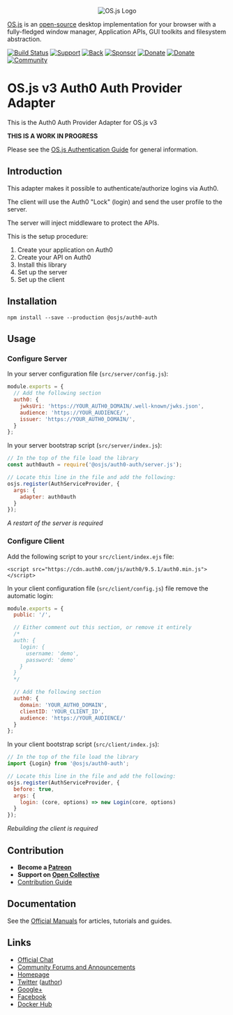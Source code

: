 <p align="center">
  <img alt="OS.js Logo" src="https://raw.githubusercontent.com/os-js/gfx/master/logo-big.png" />
</p>

[OS.js](https://www.os-js.org/) is an [open-source](https://raw.githubusercontent.com/os-js/OS.js/master/LICENSE) desktop implementation for your browser with a fully-fledged window manager, Application APIs, GUI toolkits and filesystem abstraction.

[![Build Status](https://travis-ci.org/os-js/osjs-auth0-auth.svg?branch=master)](https://travis-ci.org/os-js/osjs-auth0-auth)
[![Support](https://img.shields.io/badge/patreon-support-orange.svg)](https://www.patreon.com/user?u=2978551&ty=h&u=2978551)
[![Back](https://opencollective.com/osjs/tiers/backer/badge.svg?label=backer&color=brightgreen)](https://opencollective.com/osjs)
[![Sponsor](https://opencollective.com/osjs/tiers/sponsor/badge.svg?label=sponsor&color=brightgreen)](https://opencollective.com/osjs)
[![Donate](https://img.shields.io/badge/liberapay-donate-yellowgreen.svg)](https://liberapay.com/os-js/)
[![Donate](https://img.shields.io/badge/paypal-donate-yellow.svg)](https://paypal.me/andersevenrud)
[![Community](https://img.shields.io/badge/join-community-green.svg)](https://community.os-js.org/)

# OS.js v3 Auth0 Auth Provider Adapter

This is the Auth0 Auth Provider Adapter for OS.js v3

**THIS IS A WORK IN PROGRESS**

Please see the [OS.js Authentication Guide](https://manual.os-js.org/v3/guide/auth/) for general information.

## Introduction

This adapter makes it possible to authenticate/authorize logins via Auth0.

The client will use the Auth0 "Lock" (login) and send the user profile to the server.

The server will inject middleware to protect the APIs.

This is the setup procedure:

1. Create your application on Auth0
2. Create your API on Auth0
3. Install this library
4. Set up the server
5. Set up the client

## Installation

```
npm install --save --production @osjs/auth0-auth
```

## Usage

### Configure Server

In your server configuration file (`src/server/config.js`):

```javascript
module.exports = {
  // Add the following section
  auth0: {
    jwksUri: 'https://YOUR_AUTH0_DOMAIN/.well-known/jwks.json',
    audience: 'https://YOUR_AUDIENCE/',
    issuer: 'https://YOUR_AUTH0_DOMAIN/',
  }
};
```

In your server bootstrap script (`src/server/index.js`):

```javascript
// In the top of the file load the library
const auth0auth = require('@osjs/auth0-auth/server.js');

// Locate this line in the file and add the following:
osjs.register(AuthServiceProvider, {
  args: {
    adapter: auth0auth
  }
});
```

*A restart of the server is required*

### Configure Client

Add the following script to your `src/client/index.ejs` file:

```
<script src="https://cdn.auth0.com/js/auth0/9.5.1/auth0.min.js"></script>
```

In your client configuration file (`src/client/config.js`) file remove the automatic login:

```javascript
module.exports = {
  public: '/',

  // Either comment out this section, or remove it entirely
  /*
  auth: {
    login: {
      username: 'demo',
      password: 'demo'
    }
  }
  */

  // Add the following section
  auth0: {
    domain: 'YOUR_AUTH0_DOMAIN',
    clientID: 'YOUR_CLIENT_ID',
    audience: 'https://YOUR_AUDIENCE/'
  }
};
```

In your client bootstrap script (`src/client/index.js`):

```javascript
// In the top of the file load the library
import {Login} from '@osjs/auth0-auth';

// Locate this line in the file and add the following:
osjs.register(AuthServiceProvider, {
  before: true,
  args: {
    login: (core, options) => new Login(core, options)
  }
});
```

*Rebuilding the client is required*

## Contribution

* **Become a [Patreon](https://www.patreon.com/user?u=2978551&ty=h&u=2978551)**
* **Support on [Open Collective](https://opencollective.com/osjs)**
* [Contribution Guide](https://github.com/os-js/OS.js/blob/v3/CONTRIBUTING.md)

## Documentation

See the [Official Manuals](https://manual.os-js.org/v3/) for articles, tutorials and guides.

## Links

* [Official Chat](https://gitter.im/os-js/OS.js)
* [Community Forums and Announcements](https://community.os-js.org/)
* [Homepage](https://os-js.org/)
* [Twitter](https://twitter.com/osjsorg) ([author](https://twitter.com/andersevenrud))
* [Google+](https://plus.google.com/b/113399210633478618934/113399210633478618934)
* [Facebook](https://www.facebook.com/os.js.org)
* [Docker Hub](https://hub.docker.com/u/osjs/)
